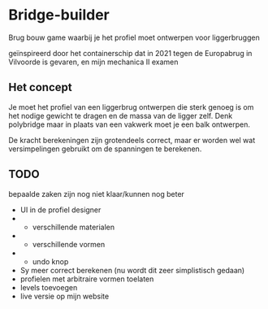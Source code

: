 # Bridge-builder
 Brug bouw game waarbij je het profiel moet ontwerpen voor liggerbruggen

 geïnspireerd door het containerschip dat in 2021 tegen de Europabrug in Vilvoorde is gevaren, en mijn mechanica II examen

## Het concept
Je moet het profiel van een liggerbrug ontwerpen die sterk genoeg is om het nodige gewicht te dragen en de massa van de ligger zelf.
Denk polybridge maar in plaats van een vakwerk moet je een balk ontwerpen.

De kracht berekeningen zijn grotendeels correct, maar er worden wel wat versimpelingen gebruikt om de spanningen te berekenen.

## TODO
 bepaalde zaken zijn nog niet klaar/kunnen nog beter

 - UI in de profiel designer
 - - verschillende materialen
 - - verschillende vormen
 - - undo knop
 - Sy meer correct berekenen (nu wordt dit zeer simplistisch gedaan)
 - profielen met arbitraire vormen toelaten
 - levels toevoegen
 - live versie op mijn website
